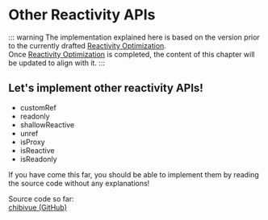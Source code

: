 # Other Reactivity APIs

::: warning
The implementation explained here is based on the version prior to the currently drafted [Reactivity Optimization](/30-basic-reactivity-system/005-reactivity-optimization).  \
Once [Reactivity Optimization](/30-basic-reactivity-system/005-reactivity-optimization) is completed, the content of this chapter will be updated to align with it.
:::

## Let's implement other reactivity APIs!

- customRef
- readonly
- shallowReactive
- unref
- isProxy
- isReactive
- isReadonly

If you have come this far, you should be able to implement them by reading the source code without any explanations!

Source code so far:  
[chibivue (GitHub)](https://github.com/chibivue-land/chibivue/tree/main/book/impls/30_basic_reactivity_system/150_other_apis)
